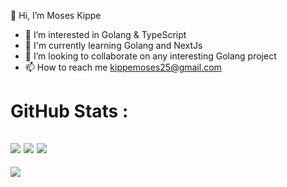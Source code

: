  👋 Hi, I’m Moses Kippe
- 👀 I’m interested in Golang & TypeScript
- 🥸 I'm currently learning Golang and NextJs
- 💞️ I’m looking to collaborate on any interesting Golang project
- 📫 How to reach me kippemoses25@gmail.com

<!---
mavrk-mose/mavrk-mose is a ✨ special ✨ repository because its `README.md` (this file) appears on your GitHub profile.
You can click the Preview link to take a look at your changes.
--->
# GitHub Stats :
![](https://github-readme-stats.vercel.app/api?username=mavrk-mose&hide_border=false&include_all_commits=false&count_private=false)
![](https://github-readme-streak-stats.herokuapp.com/?user=mavrk-mose&hide_border=false)
![](https://github-readme-stats.vercel.app/api/top-langs/?username=mavrk-mose&hide_border=false&include_all_commits=false&count_private=false&layout=compact)
---
[![](https://visitcount.itsvg.in/api?id=mavrk-mose&label=Profile%20Views&color=2&icon=0&pretty=true)](https://visitcount.itsvg.in)
